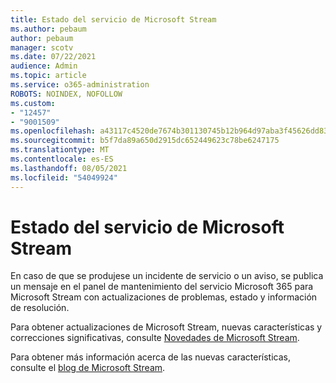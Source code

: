 ```yaml
---
title: Estado del servicio de Microsoft Stream
ms.author: pebaum
author: pebaum
manager: scotv
ms.date: 07/22/2021
audience: Admin
ms.topic: article
ms.service: o365-administration
ROBOTS: NOINDEX, NOFOLLOW
ms.custom:
- "12457"
- "9001509"
ms.openlocfilehash: a43117c4520de7674b301130745b12b964d97aba3f45626dd83517f8cbae592d
ms.sourcegitcommit: b5f7da89a650d2915dc652449623c78be6247175
ms.translationtype: MT
ms.contentlocale: es-ES
ms.lasthandoff: 08/05/2021
ms.locfileid: "54049924"
---
```

# <a name="microsoft-stream-service-health"></a>Estado del servicio de Microsoft Stream

En caso de que se produjese un incidente [](https://admin.microsoft.com/AdminPortal/Home#/servicehealth) de servicio o un aviso, se publica un mensaje en el panel de mantenimiento del servicio Microsoft 365 para Microsoft Stream con actualizaciones de problemas, estado y información de resolución.

Para obtener actualizaciones de Microsoft Stream, nuevas características y correcciones significativas, consulte [Novedades de Microsoft Stream](https://aka.ms/StreamNew).

Para obtener más información acerca de las nuevas características, consulte el [blog de Microsoft Stream](https://aka.ms/StreamBlog).

